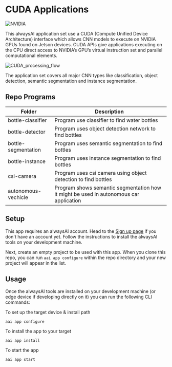 # CUDA Applications

![NVIDIA](https://user-images.githubusercontent.com/21957723/92670657-582e5080-f2c9-11ea-86fc-ebe904886246.jpeg)

This alwaysAI application set use a CUDA (Compute Unified Device Architecture) interface which allows CNN models to execute on  NVIDIA  GPUs found on Jetson devices.  CUDA APIs give applications executing on the CPU direct access to NVIDIA’s GPU’s virtual instruction set and parallel computational elements.

![CUDA_processing_flow](https://user-images.githubusercontent.com/21957723/92669825-7b580080-f2c7-11ea-9c80-4e3a10155b2d.png)

The application set covers all major CNN types like classification, object detection, semantic segmentation and instance segmentation.

## Repo Programs
| Folder                     	| Description                                                                                              	|
|----------------------------	|----------------------------------------------------------------------------------------------------------	|
| bottle-classifier   | Program use classifier to find water bottles|
| bottle-detector 	  | Program uses object detection network to find bottles|
| bottle-segmentation | Program uses semantic segmentation to find bottles|
| bottle-instance     | Program uses instance segmentation to find bottles|
| csi-camera          | Program uses csi camera using object detection to find bottles|
| autonomous-vechicle | Program shows semantic segmentation how it might be used in autonomous car application|

## Setup

This app requires an alwaysAI account. Head to the [Sign up page](https://www.alwaysai.co/dashboard) if you don't have an account yet. Follow the instructions to install the alwaysAI tools on your development machine.

Next, create an empty project to be used with this app. When you clone this repo, you can run `aai app configure` within the repo directory and your new project will appear in the list.

## Usage

Once the alwaysAI tools are installed on your development machine (or edge device if developing directly on it) you can run the following CLI commands:

To set up the target device & install path

```
aai app configure
```

To install the app to your target

```
aai app install
```

To start the app

```
aai app start
```
